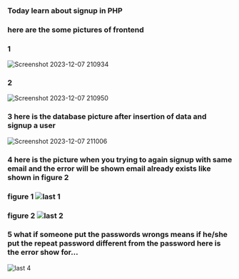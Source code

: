 ### Today learn about signup in PHP

### here are the some pictures of frontend 

### 1
![Screenshot 2023-12-07 210934](https://github.com/ZAHIDKHATTAKCS/My-All-PHP-Tasks/assets/103638880/217e41d5-94b6-42de-bc37-1ebb0ce51894)

### 2
![Screenshot 2023-12-07 210950](https://github.com/ZAHIDKHATTAKCS/My-All-PHP-Tasks/assets/103638880/5214db9c-6af9-4073-86e8-8adb43a7c814)

### 3 here is the database picture after insertion of data and signup a user
![Screenshot 2023-12-07 211006](https://github.com/ZAHIDKHATTAKCS/My-All-PHP-Tasks/assets/103638880/eb8edd99-13dd-4ea6-b658-5c764a8108cd)

### 4 here is the picture when you trying to again signup with same email and the error will be shown email already exists like shown in figure 2


### figure 1 ![last 1](https://github.com/ZAHIDKHATTAKCS/My-All-PHP-Tasks/assets/103638880/75d40390-a72a-4155-89b1-07b6b65b8d3d)

### figure 2 ![last 2](https://github.com/ZAHIDKHATTAKCS/My-All-PHP-Tasks/assets/103638880/31a72ac3-82aa-4fc5-a10b-602b40d5e813)

### 5 what if someone put the passwords wrongs means if he/she put the repeat password different from the password here is the error show for...

![last 4](https://github.com/ZAHIDKHATTAKCS/My-All-PHP-Tasks/assets/103638880/4ee000e2-904e-4645-b1a9-b23c097b3edf)




